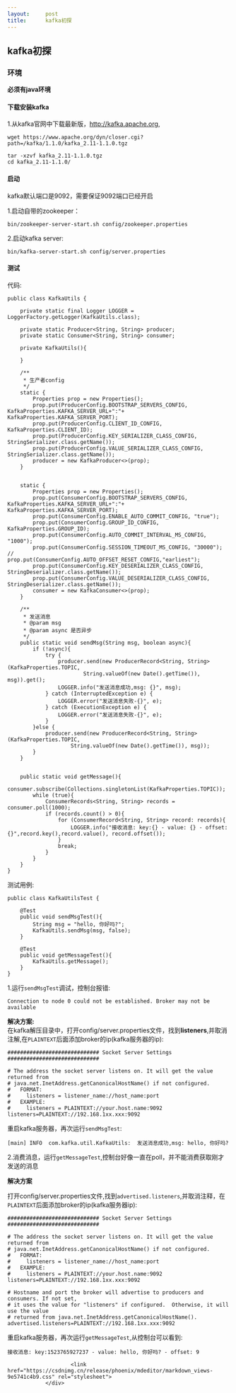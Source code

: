 ```yaml
---
layout:     post
title:      kafka初探
---
```

<div id="article_content" class="article_content clearfix csdn-tracking-statistics" data-pid="blog" data-mod="popu_307" data-dsm="post">
								            <div id="content_views" class="markdown_views prism-atom-one-dark">
							<!-- flowchart 箭头图标 勿删 -->
							<svg xmlns="http://www.w3.org/2000/svg" style="display: none;"><path stroke-linecap="round" d="M5,0 0,2.5 5,5z" id="raphael-marker-block" style="-webkit-tap-highlight-color: rgba(0, 0, 0, 0);"></path></svg>
							<h2 id="kafka初探">kafka初探</h2>



<h3 id="环境">环境</h3>

<p><strong>必须有java环境</strong></p>



<h4 id="下载安装kafka">下载安装kafka</h4>

<p>1.从kafka官网中下载最新版，<a href="http://kafka.apache.org" rel="nofollow">http://kafka.apache.org</a>,</p>



<pre class="prettyprint"><code class="language-bash hljs ">wget https://www.apache.org/dyn/closer.cgi?path=/kafka/<span class="hljs-number">1.1</span>.<span class="hljs-number">0</span>/kafka_2.<span class="hljs-number">11</span>-<span class="hljs-number">1.1</span>.<span class="hljs-number">0</span>.tgz

tar -xzvf kafka_2.<span class="hljs-number">11</span>-<span class="hljs-number">1.1</span>.<span class="hljs-number">0</span>.tgz 
<span class="hljs-built_in">cd</span> kafka_2.<span class="hljs-number">11</span>-<span class="hljs-number">1.1</span>.<span class="hljs-number">0</span>/</code></pre>



<h4 id="启动">启动</h4>

<p>kafka默认端口是9092，需要保证9092端口已经开启</p>

<p>1.启动自带的zookeeper：</p>



<pre class="prettyprint"><code class="language-bash hljs ">bin/zookeeper-server-start.sh config/zookeeper.properties</code></pre>

<p>2.启动kafka server:</p>



<pre class="prettyprint"><code class="language-bash hljs ">bin/kafka-server-start.sh config/server.properties</code></pre>



<h4 id="测试">测试</h4>

<p>代码: </p>



<pre class="prettyprint"><code class="language-java hljs "><span class="hljs-keyword">public</span> <span class="hljs-class"><span class="hljs-keyword">class</span> <span class="hljs-title">KafkaUtils</span> {</span>

    <span class="hljs-keyword">private</span> <span class="hljs-keyword">static</span> <span class="hljs-keyword">final</span> Logger LOGGER = LoggerFactory.getLogger(KafkaUtils.class);

    <span class="hljs-keyword">private</span> <span class="hljs-keyword">static</span> Producer&lt;String, String&gt; producer;
    <span class="hljs-keyword">private</span> <span class="hljs-keyword">static</span> Consumer&lt;String, String&gt; consumer;

    <span class="hljs-keyword">private</span> <span class="hljs-title">KafkaUtils</span>(){

    }

    <span class="hljs-javadoc">/**
     * 生产者config
     */</span>
    <span class="hljs-keyword">static</span> {
        Properties prop = <span class="hljs-keyword">new</span> Properties();
        prop.put(ProducerConfig.BOOTSTRAP_SERVERS_CONFIG, KafkaProperties.KAFKA_SERVER_URL+<span class="hljs-string">":"</span>+ KafkaProperties.KAFKA_SERVER_PORT);
        prop.put(ProducerConfig.CLIENT_ID_CONFIG, KafkaProperties.CLIENT_ID);
        prop.put(ProducerConfig.KEY_SERIALIZER_CLASS_CONFIG, StringSerializer.class.getName());
        prop.put(ProducerConfig.VALUE_SERIALIZER_CLASS_CONFIG, StringSerializer.class.getName());
        producer = <span class="hljs-keyword">new</span> KafkaProducer&lt;&gt;(prop);
    }


    <span class="hljs-keyword">static</span> {
        Properties prop = <span class="hljs-keyword">new</span> Properties();
        prop.put(ConsumerConfig.BOOTSTRAP_SERVERS_CONFIG, KafkaProperties.KAFKA_SERVER_URL+<span class="hljs-string">":"</span>+ KafkaProperties.KAFKA_SERVER_PORT);
        prop.put(ConsumerConfig.ENABLE_AUTO_COMMIT_CONFIG, <span class="hljs-string">"true"</span>);
        prop.put(ConsumerConfig.GROUP_ID_CONFIG, KafkaProperties.GROUP_ID);
        prop.put(ConsumerConfig.AUTO_COMMIT_INTERVAL_MS_CONFIG, <span class="hljs-string">"1000"</span>);
        prop.put(ConsumerConfig.SESSION_TIMEOUT_MS_CONFIG, <span class="hljs-string">"30000"</span>);
<span class="hljs-comment">//        prop.put(ConsumerConfig.AUTO_OFFSET_RESET_CONFIG,"earliest");</span>
        prop.put(ConsumerConfig.KEY_DESERIALIZER_CLASS_CONFIG, StringDeserializer.class.getName());
        prop.put(ConsumerConfig.VALUE_DESERIALIZER_CLASS_CONFIG, StringDeserializer.class.getName());
        consumer = <span class="hljs-keyword">new</span> KafkaConsumer&lt;&gt;(prop);
    }

    <span class="hljs-javadoc">/**
     * 发送消息
     *<span class="hljs-javadoctag"> @param</span> msg
     *<span class="hljs-javadoctag"> @param</span> async 是否异步
     */</span>
    <span class="hljs-keyword">public</span> <span class="hljs-keyword">static</span> <span class="hljs-keyword">void</span> <span class="hljs-title">sendMsg</span>(String msg, <span class="hljs-keyword">boolean</span> async){
        <span class="hljs-keyword">if</span> (!async){
            <span class="hljs-keyword">try</span> {
                producer.send(<span class="hljs-keyword">new</span> ProducerRecord&lt;String, String&gt;(KafkaProperties.TOPIC,
                        String.valueOf(<span class="hljs-keyword">new</span> Date().getTime()), msg)).get();
                LOGGER.info(<span class="hljs-string">"发送消息成功,msg: {}"</span>, msg);
            } <span class="hljs-keyword">catch</span> (InterruptedException e) {
                LOGGER.error(<span class="hljs-string">"发送消息失败-{}"</span>, e);
            } <span class="hljs-keyword">catch</span> (ExecutionException e) {
                LOGGER.error(<span class="hljs-string">"发送消息失败-{}"</span>, e);
            }
        }<span class="hljs-keyword">else</span> {
            producer.send(<span class="hljs-keyword">new</span> ProducerRecord&lt;String, String&gt;(KafkaProperties.TOPIC,
                    String.valueOf(<span class="hljs-keyword">new</span> Date().getTime()), msg));
        }
    }


    <span class="hljs-keyword">public</span> <span class="hljs-keyword">static</span> <span class="hljs-keyword">void</span> <span class="hljs-title">getMessage</span>(){
        consumer.subscribe(Collections.singletonList(KafkaProperties.TOPIC));
        <span class="hljs-keyword">while</span> (<span class="hljs-keyword">true</span>){
            ConsumerRecords&lt;String, String&gt; records = consumer.poll(<span class="hljs-number">1000</span>);
            <span class="hljs-keyword">if</span> (records.count() &gt; <span class="hljs-number">0</span>){
                <span class="hljs-keyword">for</span> (ConsumerRecord&lt;String, String&gt; record: records){
                    LOGGER.info(<span class="hljs-string">"接收消息: key:{} - value: {} - offset: {}"</span>,record.key(),record.value(), record.offset());
                }
                <span class="hljs-keyword">break</span>;
            }
        }
    }
}</code></pre>

<p>测试用例:  </p>



<pre class="prettyprint"><code class="language-java hljs "><span class="hljs-keyword">public</span> <span class="hljs-class"><span class="hljs-keyword">class</span> <span class="hljs-title">KafkaUtilsTest</span> {</span>

    <span class="hljs-annotation">@Test</span>
    <span class="hljs-keyword">public</span> <span class="hljs-keyword">void</span> <span class="hljs-title">sendMsgTest</span>(){
        String msg = <span class="hljs-string">"hello, 你好吗?"</span>;
        KafkaUtils.sendMsg(msg, <span class="hljs-keyword">false</span>);
    }

    <span class="hljs-annotation">@Test</span>
    <span class="hljs-keyword">public</span> <span class="hljs-keyword">void</span> <span class="hljs-title">getMessageTest</span>(){
        KafkaUtils.getMessage();
    }
}</code></pre>

<p>1.运行<code>sendMsgTest</code>调试，控制台报错: </p>



<pre class="prettyprint"><code class="language-console hljs mizar">Connection to node 0 could <span class="hljs-keyword">not</span> <span class="hljs-keyword">be</span> established. Broker may <span class="hljs-keyword">not</span> <span class="hljs-keyword">be</span> available</code></pre>

<p><strong>解决方案:</strong> <br>
在kafka解压目录中，打开config/server.properties文件，找到<strong>listeners</strong>,并取消注解,在<code>PLAINTEXT</code>后面添加broker的ip(kafka服务器的ip): </p>



<pre class="prettyprint"><code class="language-bash hljs "><span class="hljs-comment">############################# Socket Server Settings #############################</span>

<span class="hljs-comment"># The address the socket server listens on. It will get the value returned from</span>
<span class="hljs-comment"># java.net.InetAddress.getCanonicalHostName() if not configured.</span>
<span class="hljs-comment">#   FORMAT:</span>
<span class="hljs-comment">#     listeners = listener_name://host_name:port</span>
<span class="hljs-comment">#   EXAMPLE:</span>
<span class="hljs-comment">#     listeners = PLAINTEXT://your.host.name:9092</span>
listeners=PLAINTEXT://<span class="hljs-number">192.168</span>.<span class="hljs-number">1</span>xx.xxx:<span class="hljs-number">9092</span></code></pre>

<p>重启kafka服务器，再次运行<code>sendMsgTest</code>:</p>



<pre class="prettyprint"><code class="language-console hljs avrasm">[main] INFO  <span class="hljs-keyword">com</span><span class="hljs-preprocessor">.kafka</span><span class="hljs-preprocessor">.util</span><span class="hljs-preprocessor">.KafkaUtils</span>:  发送消息成功,msg: hello, 你好吗?</code></pre>

<p>2.消费消息，运行<code>getMessageTest</code>,控制台好像一直在poll，并不能消费获取刚才发送的消息</p>

<p><strong>解决方案</strong></p>

<p>打开config/server.properties文件,找到<code>advertised.listeners</code>,并取消注释，在<code>PLAINTEXT</code>后面添加broker的ip(kafka服务器ip): </p>



<pre class="prettyprint"><code class="language-bash hljs "><span class="hljs-comment">############################# Socket Server Settings #############################</span>

<span class="hljs-comment"># The address the socket server listens on. It will get the value returned from</span>
<span class="hljs-comment"># java.net.InetAddress.getCanonicalHostName() if not configured.</span>
<span class="hljs-comment">#   FORMAT:</span>
<span class="hljs-comment">#     listeners = listener_name://host_name:port</span>
<span class="hljs-comment">#   EXAMPLE:</span>
<span class="hljs-comment">#     listeners = PLAINTEXT://your.host.name:9092</span>
listeners=PLAINTEXT://<span class="hljs-number">192.168</span>.<span class="hljs-number">1</span>xx.xxx:<span class="hljs-number">9092</span>

<span class="hljs-comment"># Hostname and port the broker will advertise to producers and consumers. If not set,</span>
<span class="hljs-comment"># it uses the value for "listeners" if configured.  Otherwise, it will use the value</span>
<span class="hljs-comment"># returned from java.net.InetAddress.getCanonicalHostName().</span>
advertised.listeners=PLAINTEXT://<span class="hljs-number">192.168</span>.<span class="hljs-number">1</span>xx.xxx:<span class="hljs-number">9092</span></code></pre>

<p>重启kafka服务器，再次运行<code>getMessageTest</code>,从控制台可以看到:  </p>



<pre class="prettyprint"><code class="language-console hljs livecodeserver">接收消息: key:<span class="hljs-number">1523765927237</span> - <span class="hljs-built_in">value</span>: hello, 你好吗? - <span class="hljs-built_in">offset</span>: <span class="hljs-number">9</span></code></pre>            </div>
						<link href="https://csdnimg.cn/release/phoenix/mdeditor/markdown_views-9e5741c4b9.css" rel="stylesheet">
                </div>